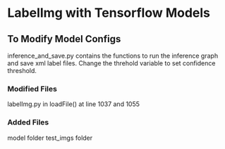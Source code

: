 # LabelImg with Tensorflow Models

## To Modify Model Configs
inference_and_save.py contains the functions to run the inference graph and save xml label files.
Change the threhold variable to set confidence threshold.

### Modified Files
labelImg.py in loadFile() at line 1037 and 1055

### Added Files
model folder
test_imgs folder
